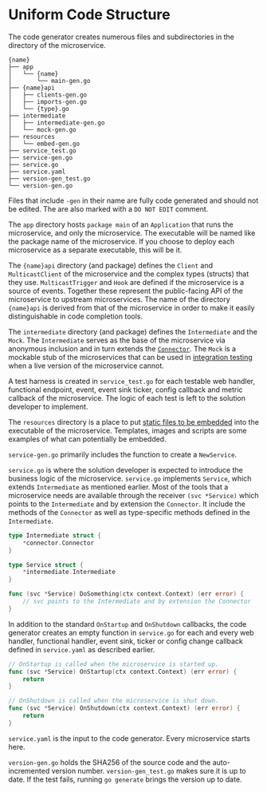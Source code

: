 # Uniform Code Structure

The code generator creates numerous files and subdirectories in the directory of the microservice.

```
{name}
├── app
│   └── {name}
│       └── main-gen.go
├── {name}api
│   ├── clients-gen.go
│   ├── imports-gen.go
│   └── {type}.go
├── intermediate
│   ├── intermediate-gen.go
│   └── mock-gen.go
├── resources
│   └── embed-gen.go
├── service_test.go
├── service-gen.go
├── service.go
├── service.yaml
├── version-gen_test.go
└── version-gen.go
```

Files that include `-gen` in their name are fully code generated and should not be edited. The are also marked with a `DO NOT EDIT` comment.

The `app` directory hosts `package main` of an `Application` that runs the microservice, and only the microservice. The executable will be named like the package name of the microservice. If you choose to deploy each microservice as a separate executable, this will be it.

The `{name}api` directory (and package) defines the `Client` and `MulticastClient` of the microservice and the complex types (structs) that they use. `MulticastTrigger` and `Hook` are defined if the microservice is a source of events. Together these represent the public-facing API of the microservice to upstream microservices. The name of the directory `{name}api` is derived from that of the microservice in order to make it easily distinguishable in code completion tools.

The `intermediate` directory (and package) defines the `Intermediate` and the `Mock`. The `Intermediate` serves as the base of the microservice via anonymous inclusion and in turn extends the [`Connector`](../structure/connector.md). The `Mock` is a mockable stub of the microservices that can be used in [integration testing](../blocks/integration-testing.md) when a live version of the microservice cannot.

A test harness is created in `service_test.go` for each testable web handler, functional endpoint, event, event sink ticker, config callback and metric callback of the microservice. The logic of each test is left to the solution developer to implement.

The `resources` directory is a place to put [static files to be embedded](../blocks/embedded-res.md) into the executable of the microservice. Templates, images and scripts are some examples of what can potentially be embedded.

`service-gen.go` primarily includes the function to create a `NewService`.

`service.go` is where the solution developer is expected to introduce the business logic of the microservice. `service.go` implements `Service`, which extends `Intermediate` as mentioned earlier. Most of the tools that a microservice needs are available through the receiver `(svc *Service)` which points to the `Intermediate` and by extension the `Connector`. It include the methods of the `Connector` as well as type-specific methods defined in the `Intermediate`.

```go
type Intermediate struct {
    *connector.Connector
}

type Service struct {
    *intermediate.Intermediate
}

func (svc *Service) DoSomething(ctx context.Context) (err error) {
    // svc points to the Intermediate and by extension the Connector
}
```

In addition to the standard `OnStartup` and `OnShutdown` callbacks, the code generator creates an empty function in `service.go` for each and every web handler, functional handler, event sink, ticker or config change callback defined in `service.yaml` as described earlier.

```go
// OnStartup is called when the microservice is started up.
func (svc *Service) OnStartup(ctx context.Context) (err error) {
    return
}

// OnShutdown is called when the microservice is shut down.
func (svc *Service) OnShutdown(ctx context.Context) (err error) {
    return
}
```

`service.yaml` is the input to the code generator. Every microservice starts here.

`version-gen.go` holds the SHA256 of the source code and the auto-incremented version number. `version-gen_test.go` makes sure it is up to date. If the test fails, running `go generate` brings the version up to date.
